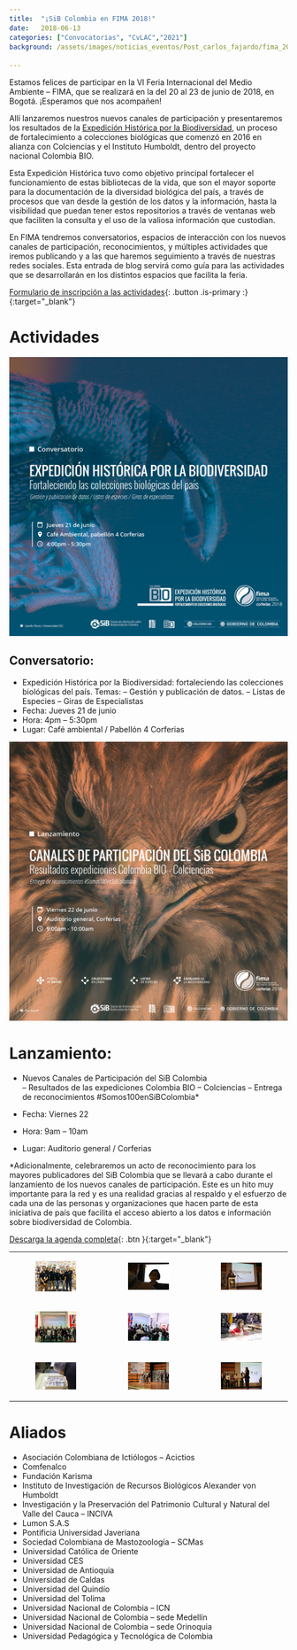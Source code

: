 ```yaml
---
title:  "¡SiB Colombia en FIMA 2018!"
date:   2018-06-13
categories: ["Convocatorias", "CvLAC","2021"]
background: /assets/images/noticias_eventos/Post_carlos_fajardo/fima_2018%20(1).jpg

---
```


Estamos felices de participar en la VI Feria Internacional del Medio Ambiente – FIMA, que se realizará en la del 20 al 23 de junio de 2018, en Bogotá. ¡Esperamos que nos acompañen!

Allí lanzaremos nuestros nuevos canales de participación y presentaremos los resultados de la [Expedición Histórica por la Biodiversidad](https://sibcolombia.net/proyectos/colombiabio/), un proceso de fortalecimiento a colecciones biológicas que comenzó en 2016 en alianza con Colciencias y el Instituto Humboldt, dentro del proyecto nacional Colombia BIO.

Esta Expedición Histórica tuvo como objetivo principal fortalecer el funcionamiento de estas bibliotecas de la vida, que son el mayor soporte para la documentación de la diversidad biológica del país, a través de procesos que van desde la gestión de los datos y la información, hasta la visibilidad que puedan tener estos repositorios a través de ventanas web que faciliten la consulta y el uso de la valiosa información que custodian.

En FIMA tendremos conversatorios, espacios de interacción con los nuevos canales de participación, reconocimientos, y múltiples actividades que iremos publicando y a las que haremos seguimiento a través de nuestras redes sociales. Esta entrada de blog servirá como guía para las actividades que se desarrollarán en los distintos espacios que facilita la feria.

[Formulario de inscripción a las actividades](https://goo.gl/forms/VgStLVc9MY4NQ35z2){: .button .is-primary :}{:target="_blank"}

# Actividades

<img src="/assets/images/noticias_eventos/Post_carlos_fajardo/fima_2018%20(2).jpg" width=770>

## Conversatorio:
* Expedición Histórica por la Biodiversidad: fortaleciendo las colecciones biológicas del país. Temas:
    – Gestión y publicación de datos.
    – Listas de Especies
    – Giras de Especialistas
* Fecha: Jueves 21 de junio
* Hora: 4pm – 5:30pm
* Lugar: Café ambiental / Pabellón 4 Corferias

<img src="/assets/images/noticias_eventos/Post_carlos_fajardo/fima_2018%20(3).jpg" width=770>

# Lanzamiento:

* Nuevos Canales de Participación del SiB Colombia   
     – Resultados de las expediciones Colombia BIO – Colciencias
     – Entrega de reconocimientos #Somos100enSiBColombia*  

* Fecha: Viernes 22
* Hora: 9am – 10am
* Lugar: Auditorio general / Corferias

*Adicionalmente, celebraremos un acto de reconocimiento para los mayores publicadores del SiB Colombia que se llevará a cabo durante el lanzamiento de los nuevos canales de participación. Este es un hito muy importante para la red y es una realidad gracias al respaldo y el esfuerzo de cada una de las personas y organizaciones que hacen parte de esta iniciativa de país que facilita el acceso abierto a los datos e información sobre biodiversidad de Colombia.

[Descarga la agenda completa](https://drive.google.com/open?id=1gdyg2k1tv_fWBpU0SOfo6m9-ORID9v3Q){: .btn }{:target="_blank"}

| | |  |
| :-------------: |:-------------:| :-----:|
|<figure class="image is-128x128"><img src="/assets/images/noticias_eventos/Post_carlos_fajardo/fima_2018%20(1).jpeg"></figure>|<figure class="image is-128x128"><img src="/assets/images/noticias_eventos/Post_carlos_fajardo/fima_2018%20(5).jpg"></figure>|<figure class="image is-128x128"><img src="/assets/images/noticias_eventos/Post_carlos_fajardo/fima_2018%20(6).jpg"></figure>|
|<figure class="image is-128x128"><img src="/assets/images/noticias_eventos/Post_carlos_fajardo/fima_2018%20(4).jpg"></figure>|<figure class="image is-128x128"><img src="/assets/images/noticias_eventos/Post_carlos_fajardo/fima_2018%20(7).jpg"></figure>|<figure class="image is-128x128"><img src="/assets/images/noticias_eventos/Post_carlos_fajardo/fima_2018%20(8).jpg"></figure>|
|<figure class="image is-128x128"><img src="/assets/images/noticias_eventos/Post_carlos_fajardo/fima_2018%20(9).jpg"></figure>|<figure class="image is-128x128"><img src="/assets/images/noticias_eventos/Post_carlos_fajardo/fima_2018%20(10).jpg"></figure>|<figure class="image is-128x128"><img src="/assets/images/noticias_eventos/Post_carlos_fajardo/fima_2018%20(11).jpg"></figure>|


# Aliados
* Asociación Colombiana de Ictiólogos – Acictios
* Comfenalco
* Fundación Karisma
* Instituto de Investigación de Recursos Biológicos Alexander von Humboldt
* Investigación y la Preservación del Patrimonio Cultural y Natural del Valle del Cauca – INCIVA
* Lumon S.A.S
* Pontificia Universidad Javeriana
* Sociedad Colombiana de Mastozoología – SCMas
* Universidad Católica de Oriente
* Universidad CES
* Universidad de Antioquia
* Universidad de Caldas
* Universidad del Quindío
* Universidad del Tolima
* Universidad Nacional de Colombia – ICN
* Universidad Nacional de Colombia – sede Medellín
* Universidad Nacional de Colombia – sede Orinoquia
* Universidad Pedagógica y Tecnológica de Colombia
